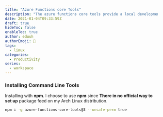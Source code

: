 ```yaml
---
title: "Azure Functions core Tools"
description: "The azure functions core tools provide a local development experience for creating, developing, testing, running and debugging Azure Functions."
date: 2021-01-04T09:33:59Z
draft: true
hideToc: false
enableToc: true
author: eduuh
authorEmoji: 🤖
tags:
  - linux
categories:
  - Productivity
series:
  - workspace
---
```


### Installing Command Line Tools

Installing with **npm**. I choose to use **npm** since **There in no official way to set up** package feed on my Arch Linux distribution.

```bash
npm i -g azure-functions-core-tools@3 --unsafe-perm true
```
